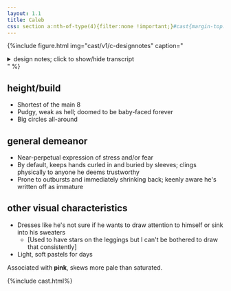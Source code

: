 ```yaml
---
layout: 1.1
title: Caleb
css: section a:nth-of-type(4){filter:none !important;}#cast{margin-top:5rem;}
---
```

{%include figure.html
	img="cast/v1/c-designnotes"
	caption="<details><summary>design notes; click to show/hide transcript</summary><ul><li>round, soft</li><li>kinda hidden, kinda showy</li></ul>
		<details class='imgdesc wrap castdesc'><summary>written description</summary>Short, pale-skinned, short & fluffy dirty blonde hair, light blue-gray eyes, pudgy build. By default, wears an oversize off-shoulder sweater over a white t-shirt, yellow shorts, white leggings, and fuzzy yellow-and-pink boots.</details>
		<ul><li>idk what this hair is tbh<ul><li>[features a] central “nub” [in the back]</li><li>covers ears</li><li>may stick out at the middle</li></ul></li><li>constant [expression of] worry—mouth is often squiggly</li><li>[sweater is] off shoulder on purpose</li><li>almost always hides hands; oversize sleeves</li><li>pudgy</li><li>loose shorts</li><li>tights/leggings</li><li>loose socks (On Purpose™)</li></ul></details>"
%}

## height/build
- Shortest of the main 8
- Pudgy, weak as hell; doomed to be baby-faced forever
- Big circles all-around

## general demeanor
- Near-perpetual expression of stress and/or fear
- By default, keeps hands curled in and buried by sleeves; clings physically to anyone he deems trustworthy
- Prone to outbursts and immediately shrinking back; keenly aware he's written off as immature

## other visual characteristics
- Dresses like he's not sure if he wants to draw attention to himself or sink into his sweaters
	- \[Used to have stars on the leggings but I can't be bothered to draw that consistently]
- Light, soft pastels for days

Associated with <b>pink</b>, skews more pale than saturated.

{%include cast.html%}
